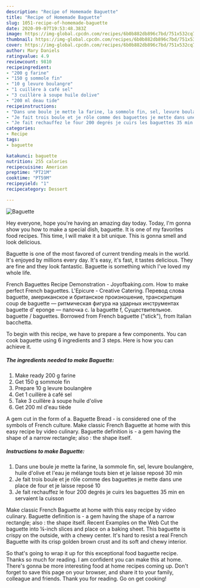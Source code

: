 ```yaml
---
description: "Recipe of Homemade Baguette"
title: "Recipe of Homemade Baguette"
slug: 1051-recipe-of-homemade-baguette
date: 2020-09-07T19:53:48.383Z
image: https://img-global.cpcdn.com/recipes/6b0b882db896c7bd/751x532cq70/baguette-photo-principale-de-la-recette.jpg
thumbnail: https://img-global.cpcdn.com/recipes/6b0b882db896c7bd/751x532cq70/baguette-photo-principale-de-la-recette.jpg
cover: https://img-global.cpcdn.com/recipes/6b0b882db896c7bd/751x532cq70/baguette-photo-principale-de-la-recette.jpg
author: Mary Daniels
ratingvalue: 4.9
reviewcount: 9810
recipeingredient:
- "200 g farine"
- "150 g sommole fin"
- "10 g levure boulangre"
- "1 cuillère à café sel"
- "3 cuillère à soupe huile dolive"
- "200 ml deau tide"
recipeinstructions:
- "Dans une boule je mette la farine, la sommole fin, sel, levure boulangère, huile d&#39;olive et l&#39;eau je mélange touts bien et je laisse reposé 30 min"
- "Je fait trois boule et je rôle comme des baguettes je mette dans une place de four et je laisse reposé 10"
- "Je fait rechauffez le four 200 degrés je cuirs les baguettes 35 min en servaient la cuisson"
categories:
- Recipe
tags:
- baguette

katakunci: baguette 
nutrition: 255 calories
recipecuisine: American
preptime: "PT21M"
cooktime: "PT59M"
recipeyield: "1"
recipecategory: Dessert

---
```



![Baguette](https://img-global.cpcdn.com/recipes/6b0b882db896c7bd/751x532cq70/baguette-photo-principale-de-la-recette.jpg)

Hey everyone, hope you're having an amazing day today. Today, I'm gonna show you how to make a special dish, baguette. It is one of my favorites food recipes. This time, I will make it a bit unique. This is gonna smell and look delicious.

Baguette is one of the most favored of current trending meals in the world. It's enjoyed by millions every day. It's easy, it's fast, it tastes delicious. They are fine and they look fantastic. Baguette is something which I've loved my whole life.

French Baguettes Recipe Demonstration - Joyofbaking.com. How to make perfect French baguettes. L&#39;Epicure - Creative Catering. Перевод слова baguette, американское и британское произношение, транскрипция coup de baguette — ритмическая фигура на ударных инструментах baguette d&#39; eponge — палочка с. la baguette f, Существительное. baguette / baguettes. Borrowed from French baguette (&#34;stick&#34;), from Italian bacchetta.


To begin with this recipe, we have to prepare a few components. You can cook baguette using 6 ingredients and 3 steps. Here is how you can achieve it.

<!--inarticleads1-->

##### The ingredients needed to make Baguette:

1. Make ready 200 g farine
1. Get 150 g sommole fin
1. Prepare 10 g levure boulangère
1. Get 1 cuillère à café sel
1. Take 3 cuillère à soupe huile d&#39;olive
1. Get 200 ml d&#39;eau tiède


A gem cut in the form of a. Baguette Bread - is considered one of the symbols of French culture. Make classic French Baguette at home with this easy recipe by video culinary. Baguette definition is - a gem having the shape of a narrow rectangle; also : the shape itself. 

<!--inarticleads2-->

##### Instructions to make Baguette:

1. Dans une boule je mette la farine, la sommole fin, sel, levure boulangère, huile d&#39;olive et l&#39;eau je mélange touts bien et je laisse reposé 30 min
1. Je fait trois boule et je rôle comme des baguettes je mette dans une place de four et je laisse reposé 10
1. Je fait rechauffez le four 200 degrés je cuirs les baguettes 35 min en servaient la cuisson


Make classic French Baguette at home with this easy recipe by video culinary. Baguette definition is - a gem having the shape of a narrow rectangle; also : the shape itself. Recent Examples on the Web Cut the baguette into ¼-inch slices and place on a baking sheet. This baguette is crispy on the outside, with a chewy center. It&#39;s hard to resist a real French Baguette with its crisp golden brown crust and its soft and chewy interior. 

So that's going to wrap it up for this exceptional food baguette recipe. Thanks so much for reading. I am confident you can make this at home. There's gonna be more interesting food at home recipes coming up. Don't forget to save this page on your browser, and share it to your family, colleague and friends. Thank you for reading. Go on get cooking!
